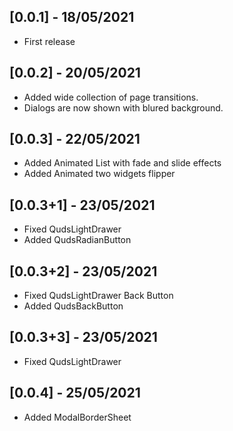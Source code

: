 ## [0.0.1] - 18/05/2021
* First release

## [0.0.2] - 20/05/2021
* Added wide collection of page transitions.
* Dialogs are now shown with blured background.

## [0.0.3] - 22/05/2021
* Added Animated List with fade and slide effects
* Added Animated two widgets flipper

## [0.0.3+1] - 23/05/2021
* Fixed QudsLightDrawer
* Added QudsRadianButton

## [0.0.3+2] - 23/05/2021
* Fixed QudsLightDrawer Back Button
* Added QudsBackButton

## [0.0.3+3] - 23/05/2021
* Fixed QudsLightDrawer

## [0.0.4] - 25/05/2021
* Added ModalBorderSheet